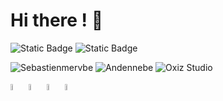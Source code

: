 # Hi there ! 👋

![Static Badge](https://img.shields.io/badge/14-Professionnals_Projects-blue)
![Static Badge](https://img.shields.io/badge/Web_Developper-8A2BE2?link=https%3A%2F%2Fsebastienmerv.be)

![Sebastienmervbe](https://cronitor.io/badges/UCMI4T/production/j6oaRG-NhXzKSjFEvxYBmjYDDVc.svg)
![Andennebe](https://cronitor.io/badges/WjSIPl/production/uB0vC6J2OuTsOZKbWOqI00ctUlM.svg)
![Oxiz Studio](https://cronitor.io/badges/RxsCow/production/0lTU-w0SoSx803UR71trDtqvmCc.svg)

<a href="https://www.facebook.com/profile.php?id=100072756050720"><img src="https://upload.wikimedia.org/wikipedia/commons/thumb/b/b8/2021_Facebook_icon.svg/2048px-2021_Facebook_icon.svg.png" style="width: 5%"></a>
<a href="https://instagram.com/sebastienmerv"><img src="https://i0.wp.com/bodybeyondlimits.com.au/wp-content/uploads/2022/07/instagram-circle-icon-png-4.png?ssl=1" style="width: 5%"></a>
<a href="https://www.linkedin.com/in/sebastienmerv"><img src="https://static-00.iconduck.com/assets.00/linkedin-icon-1024x1024-net2o24e.png" style="width: 5%"></a>
<a href="https://twitter.com/sebastienmerv"><img src="https://cdn-icons-png.flaticon.com/512/3670/3670151.png" style="width: 5%"></a>
